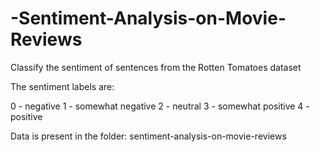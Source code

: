 # -Sentiment-Analysis-on-Movie-Reviews
Classify the sentiment of sentences from the Rotten Tomatoes dataset

The sentiment labels are:

0 - negative
1 - somewhat negative
2 - neutral
3 - somewhat positive
4 - positive

Data is present in the folder:
sentiment-analysis-on-movie-reviews